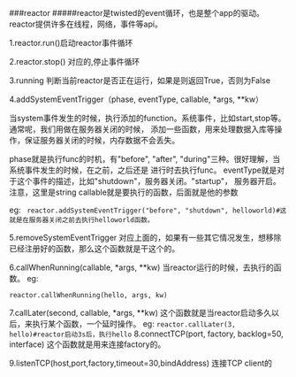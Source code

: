 ###reactor
#####reactor是twisted的event循环，也是整个app的驱动。reactor提供许多在线程，网络，事件等api。

1.reactor.run()启动reactor事件循环
  
2.reactor.stop() 对应的,停止事件循环
  
3.running
  判断当前reactor是否正在运行，如果是则返回True，否则为False
  
4.addSystemEventTrigger（phase, eventType, callable, *args, **kw）

  当system事件发生的时候，执行添加的function。系统事件，比如start,stop等。通常呢，我们用做在服务器关闭的时候，
  添加一些函数，用来处理数据入库等操作，保证服务器关闭的时候，内存数据不会丢失。
  
  phase就是执行func的时机，有"before", "after", "during"三种。很好理解，当系统事件发生的时候，在之前，之后还是
  进行时去执行func。
  eventType就是对于这个事件的描述，比如"shutdown"，服务器关闭。"startup"， 服务器开启。注意，这里是string
  callable就是要执行的函数，后面就是他的参数
  
  eg:
     ``` 
     reactor.addSystemEventTrigger("before", "shutdown", helloworld)#这就是在服务器关闭之前去执行helloworld函数。
     ```
 
5.removeSystemEventTrigger
  对应上面的，如果有一些其它情况发生，想移除已经注册好的函数，那么这个函数就是干这个的。

6.callWhenRunning(callable, *args, **kw)
  当reactor运行的时候，去执行的函数。
  eg:
   ``` 
   reactor.callWhenRunning(hello, args, kw)
   ```
7.callLater(second, callable, *args, **kw)
  这个函数就是当reactor启动多久以后，来执行某个函数，一个延时操作。
  eg:
    ```
    reactor.callLater(3, hello)#reactor启动3s后，执行hello
    ```
8.connectTCP(port, factory, backlog=50, interface)
  这个函数就是用来连接factory的。

9.listenTCP(host,port,factory,timeout=30,bindAddress)
  连接TCP client的